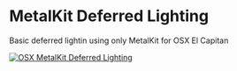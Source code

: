 # MetalKit Deferred Lighting

Basic deferred lightin using only MetalKit for OSX El Capitan

[![OSX MetalKit Deferred Lighting](http://img.youtube.com/vi/3wgqQqxoBCs/0.jpg)](http://www.youtube.com/watch?v=3wgqQqxoBCs)
